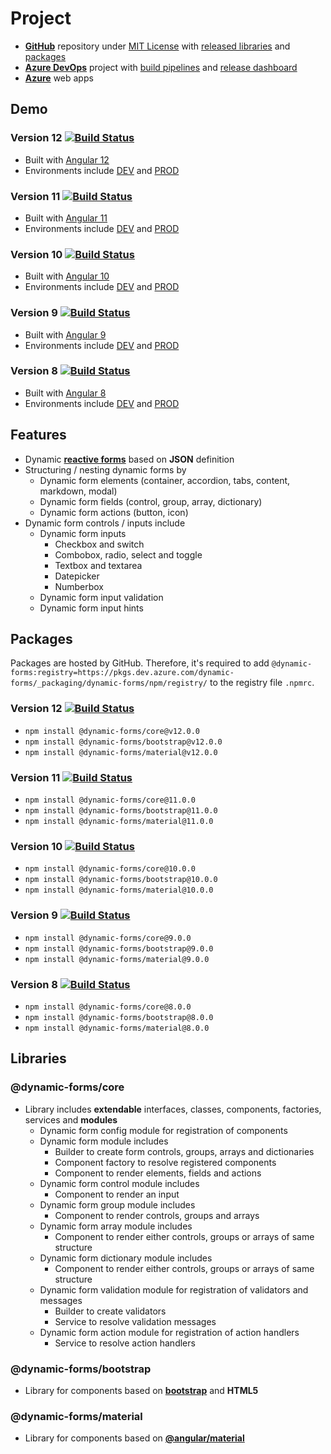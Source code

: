 # **Project**

- [**GitHub**](https://github.com/dynamic-forms/dynamic-forms) repository under [MIT License](https://github.com/dynamic-forms/dynamic-forms/blob/main/LICENSE.md) with [released libraries](https://github.com/dynamic-forms/dynamic-forms/releases) and [packages](https://github.com/dynamic-forms/dynamic-forms/packages)
- [**Azure DevOps**](https://dev.azure.com/alexandergebuhr/dynamic-forms) project with [build pipelines](https://dev.azure.com/alexandergebuhr/dynamic-forms/_build) and [release dashboard](https://dev.azure.com/alexandergebuhr/dynamic-forms/_dashboards/dashboard/75c3b542-d483-4a2c-b7e0-b822a0d4a493)
- [**Azure**](https://dynamic-forms.azurewebsites.net/) web apps

## **Demo**

### **Version 12** [![Build Status](https://dev.azure.com/alexandergebuhr/dynamic-forms/_apis/build/status/dynamic-forms-cd?branchName=12.0.x)](https://dev.azure.com/alexandergebuhr/dynamic-forms/_build/latest?definitionId=34&branchName=12.0.x)

- Built with [Angular 12](https://v12.angular.io/)
- Environments include [DEV](https://dynamic-forms.azurewebsites.net/v12/dev/) and [PROD](https://dynamic-forms.azurewebsites.net/v12/)

### **Version 11** [![Build Status](https://dev.azure.com/alexandergebuhr/dynamic-forms/_apis/build/status/dynamic-forms-cd?branchName=11.0.x)](https://dev.azure.com/alexandergebuhr/dynamic-forms/_build/latest?definitionId=34&branchName=11.0.x)

- Built with [Angular 11](https://v11.angular.io/)
- Environments include [DEV](https://dynamic-forms.azurewebsites.net/v11/dev/) and [PROD](https://dynamic-forms.azurewebsites.net/v11/)

### **Version 10** [![Build Status](https://dev.azure.com/alexandergebuhr/dynamic-forms/_apis/build/status/dynamic-forms-cd?branchName=10.0.x)](https://dev.azure.com/alexandergebuhr/dynamic-forms/_build/latest?definitionId=34&branchName=10.0.x)

- Built with [Angular 10](https://v10.angular.io/)
- Environments include [DEV](https://dynamic-forms.azurewebsites.net/v10/dev/) and [PROD](https://dynamic-forms.azurewebsites.net/v10/)

### **Version 9** [![Build Status](https://dev.azure.com/alexandergebuhr/dynamic-forms/_apis/build/status/dynamic-forms-cd?branchName=9.0.x)](https://dev.azure.com/alexandergebuhr/dynamic-forms/_build/latest?definitionId=34&branchName=9.0.x)

- Built with [Angular 9](https://v9.angular.io/)
- Environments include [DEV](https://dynamic-forms.azurewebsites.net/v9/dev/) and [PROD](https://dynamic-forms.azurewebsites.net/v9/)

### **Version 8** [![Build Status](https://dev.azure.com/alexandergebuhr/dynamic-forms/_apis/build/status/dynamic-forms-cd?branchName=8.0.x)](https://dev.azure.com/alexandergebuhr/dynamic-forms/_build/latest?definitionId=34&branchName=8.0.x)

- Built with [Angular 8](https://v8.angular.io/)
- Environments include [DEV](https://dynamic-forms.azurewebsites.net/v8/dev/) and [PROD](https://dynamic-forms.azurewebsites.net/v8/)

## **Features**

- Dynamic [**reactive forms**](https://angular.io/guide/reactive-forms) based on **JSON** definition
- Structuring / nesting dynamic forms by
  - Dynamic form elements (container, accordion, tabs, content, markdown, modal)
  - Dynamic form fields (control, group, array, dictionary)
  - Dynamic form actions (button, icon)
- Dynamic form controls / inputs include
  - Dynamic form inputs
    - Checkbox and switch
    - Combobox, radio, select and toggle
    - Textbox and textarea
    - Datepicker
    - Numberbox
  - Dynamic form input validation
  - Dynamic form input hints

## **Packages**

Packages are hosted by GitHub. Therefore, it's required to add `@dynamic-forms:registry=https://pkgs.dev.azure.com/dynamic-forms/_packaging/dynamic-forms/npm/registry/` to the registry file `.npmrc`.

### **Version 12** [![Build Status](https://dev.azure.com/alexandergebuhr/dynamic-forms/_apis/build/status/dynamic-forms-publish?branchName=refs/tags/12.0.0)](https://dev.azure.com/alexandergebuhr/dynamic-forms/_build/latest?definitionId=36&branchName=refs/tags/12.0.0)

- `npm install @dynamic-forms/core@v12.0.0`
- `npm install @dynamic-forms/bootstrap@v12.0.0`
- `npm install @dynamic-forms/material@v12.0.0`

### **Version 11** [![Build Status](https://dev.azure.com/alexandergebuhr/dynamic-forms/_apis/build/status/dynamic-forms-publish?branchName=refs/tags/11.0.0)](https://dev.azure.com/alexandergebuhr/dynamic-forms/_build/latest?definitionId=36&branchName=refs/tags/11.0.0)

- `npm install @dynamic-forms/core@11.0.0`
- `npm install @dynamic-forms/bootstrap@11.0.0`
- `npm install @dynamic-forms/material@11.0.0`

### **Version 10** [![Build Status](https://dev.azure.com/alexandergebuhr/dynamic-forms/_apis/build/status/dynamic-forms-publish?branchName=refs/tags/10.0.0)](https://dev.azure.com/alexandergebuhr/dynamic-forms/_build/latest?definitionId=36&branchName=refs/tags/10.0.0)

- `npm install @dynamic-forms/core@10.0.0`
- `npm install @dynamic-forms/bootstrap@10.0.0`
- `npm install @dynamic-forms/material@10.0.0`

### **Version 9** [![Build Status](https://dev.azure.com/alexandergebuhr/dynamic-forms/_apis/build/status/dynamic-forms-publish?branchName=refs/tags/9.0.0)](https://dev.azure.com/alexandergebuhr/dynamic-forms/_build/latest?definitionId=36&branchName=refs/tags/9.0.0)

- `npm install @dynamic-forms/core@9.0.0`
- `npm install @dynamic-forms/bootstrap@9.0.0`
- `npm install @dynamic-forms/material@9.0.0`

### **Version 8** [![Build Status](https://dev.azure.com/alexandergebuhr/dynamic-forms/_apis/build/status/dynamic-forms-publish?branchName=refs/tags/8.0.0)](https://dev.azure.com/alexandergebuhr/dynamic-forms/_build/latest?definitionId=36&branchName=refs/tags/8.0.0)

- `npm install @dynamic-forms/core@8.0.0`
- `npm install @dynamic-forms/bootstrap@8.0.0`
- `npm install @dynamic-forms/material@8.0.0`

## **Libraries**

### **@dynamic-forms/core**

- Library includes **extendable** interfaces, classes, components, factories, services and **modules**
  - Dynamic form config module for registration of components
  - Dynamic form module includes
    - Builder to create form controls, groups, arrays and dictionaries
    - Component factory to resolve registered components
    - Component to render elements, fields and actions
  - Dynamic form control module includes
    - Component to render an input
  - Dynamic form group module includes
    - Component to render controls, groups and arrays
  - Dynamic form array module includes
    - Component to render either controls, groups or arrays of same structure
  - Dynamic form dictionary module includes
    - Component to render either controls, groups or arrays of same structure
  - Dynamic form validation module for registration of validators and messages
    - Builder to create validators
    - Service to resolve validation messages
  - Dynamic form action module for registration of action handlers
    - Service to resolve action handlers

### **@dynamic-forms/bootstrap**

- Library for components based on [**bootstrap**](https://getbootstrap.com/) and **HTML5**

### **@dynamic-forms/material**

- Library for components based on [**@angular/material**](https://material.angular.io/)
